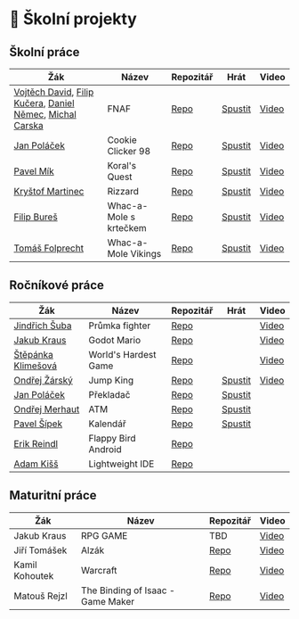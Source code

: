 # 💾 Školní projekty
## Školní práce
| Žák                    | Název                   | Repozitář                                 | Hrát    | Video |
| ---------------------- | ----------------------- | ----------------------------------------- | --------- | ----- |
| [Vojtěch David](https://github.com/VojtaKdo), [Filip Kučera](https://github.com/OreonCZ), [Daniel Němec](https://github.com/LeDanos), [Michal Carska](https://github.com/LateThen) | FNAF| [Repo](https://github.com/VojtaKdo/FNAF) | [Spustit](https://vojtakdo.github.io/FNAF/) | [Video](https://www.youtube.com/watch?v=9uWMCkWaGVY) |
| [Jan Poláček](https://github.com/neostetic)           | Cookie Clicker 98 | [Repo](https://github.com/cookieclicker98/cookieclicker98.github.io) | [Spustit](https://cookieclicker98.github.io) | [Video](https://www.youtube.com/watch?v=OVK3TyKr51M) |
| [Pavel Mík](https://github.com/PabloMikes)           | Koral's Quest | [Repo](https://github.com/PabloMikes/Projekt-na-grafice) | [Spustit](https://pablomikes.github.io/Projekt-na-grafice/) | [Video](https://www.youtube.com/watch?v=Ng69d_DNn4M) |
| [Kryštof Martinec](https://github.com/KreloX)           | Rizzard | [Repo](https://github.com/KreloX/Rizzard) | [Spustit](https://krelox.github.io/Rizzard/) | [Video](https://www.youtube.com/watch?v=nmZ7He2eIPQ) |
| [Filip Bureš](https://github.com/KreloX)           | Whac-a-Mole s krtečkem | [Repo](https://github.com/PhilipBuresh/Whac-a-Mole-with-Shovel) | [Spustit](https://philipburesh.github.io/Whac-a-Mole-with-Shovel/) | [Video](https://www.youtube.com/watch?v=13AZH4oNLpQ) |
| [Tomáš Folprecht](https://github.com/ttoomas)           | Whac-a-Mole Vikings | [Repo](https://github.com/ttoomas/whac-a-mole-vikings) | [Spustit](https://ttoomas.github.io/whac-a-mole-vikings/) | [Video](https://www.youtube.com/watch?v=FFIJSqXwmzw) |

## Ročníkové práce
| Žák                    | Název                   | Repozitář                                  | Hrát   | Video |
| ---------------------- | ----------------------- | ------------------------------------------ | -------- | ----- |
| [Jindřich Šuba](https://github.com/BushakCZ)            | Průmka fighter | [Repo](https://github.com/BushakCZ/RocnikovaPrace) |  |  [Video](https://www.youtube.com/watch?v=1zax-UhQjyE)  |
| [Jakub Kraus](https://github.com/JakubKraus2)            | Godot Mario | [Repo](https://github.com/JakubKraus2/godot-mario) |  |  [Video](https://www.youtube.com/watch?v=S5wkSzN31zM)  |
| [Štěpánka Klimešová](https://github.com/stepankaKlimesova)     | World's Hardest Game | [Repo](https://github.com/stepankaKlimesova/WHG) |  | [Video](https://www.youtube.com/watch?v=WOm6KIiGT4M) |
| [Ondřej Žárský](https://github.com/KaktusVoorhees) | Jump King           | [Repo](https://github.com/KaktusVoorhees/Rocnikova-prace) | [Spustit](https://cooked-sprout-answer.glitch.me/JumpKing/) | [Video](https://www.youtube.com/watch?v=jFFxzXrelxw) |
| [Jan Poláček](https://github.com/neostetic)        | Překladač           | [Repo](https://github.com/neostetic/Translator-Renewed) | [Spustit](https://stripe-thread-feet.glitch.me) | |
| [Ondřej Merhaut](https://github.com/M3rhy123)      | ATM                 | [Repo](https://github.com/M3rhy123/rocnikovka) | [Spustit](https://rocnikovka.vercel.app) | |
| [Pavel Šípek](https://github.com/G0rd82)           | Kalendář            | [Repo](https://github.com/G0rd82/RocnikovaPrace) | [Spustit](https://g0rd82.github.io/RocnikovaPrace/) | |
| [Erik Reindl](https://github.com/KRBNJSF)          | Flappy Bird Android | [Repo](https://github.com/KRBNJSF/FlappyBird_Java) | | |
| [Adam Kišš](https://github.com/CrimsonBaron)       | Lightweight IDE     | [Repo](https://github.com/CrimsonBaron/rat-ide) | | |

## Maturitní práce
| Žák                 | Název                  | Repozitář                                       | Video   |
| -----------------   | ---------------------  | ----------------------------------------------- | -------- |
| Jakub Kraus         | RPG GAME               | TBD | [Video](https://www.youtube.com/watch?v=LIHY1_ldrYg) |
| Jiří Tomášek        | Alzák                  | [Repo](https://github.com/SPSMB/godot-alzak) | [Video](https://www.youtube.com/watch?v=uYIiZxThujE)  |
| Kamil Kohoutek      | Warcraft               |  [Repo](https://github.com/SPSMB/warcraftcpp) | [Video](https://www.youtube.com/watch?v=bHnuo8c0PuE)  |
| Matouš Rejzl        | The Binding of Isaac - Game Maker| [Repo](https://github.com/SPSMB/matous-rejzl-maturitni-prace)  | [Video](https://www.youtube.com/watch?v=c4ahlf1fYMM) |

